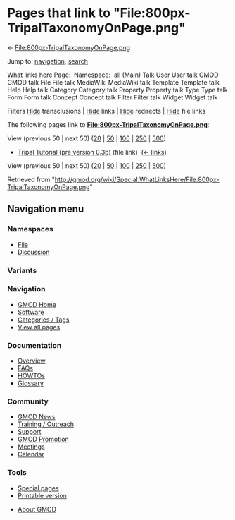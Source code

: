 <div id="mw-page-base" class="noprint">

</div>

<div id="mw-head-base" class="noprint">

</div>

<div id="content" class="mw-body" role="main">

<span id="top"></span>

<div id="mw-js-message" style="display:none;">

</div>



# <span dir="auto">Pages that link to "File:800px-TripalTaxonomyOnPage.png"</span>

<div id="bodyContent">

<div id="contentSub">

←
[File:800px-TripalTaxonomyOnPage.png](/wiki/File:800px-TripalTaxonomyOnPage.png "File:800px-TripalTaxonomyOnPage.png")

</div>

<div id="jump-to-nav" class="mw-jump">

Jump to: [navigation](#mw-navigation), [search](#p-search)

</div>

<div id="mw-content-text">

What links here Page:  Namespace:  all (Main) Talk User User talk GMOD
GMOD talk File File talk MediaWiki MediaWiki talk Template Template talk
Help Help talk Category Category talk Property Property talk Type Type
talk Form Form talk Concept Concept talk Filter Filter talk Widget
Widget talk

Filters
[Hide](/mediawiki/index.php?title=Special:WhatLinksHere/File:800px-TripalTaxonomyOnPage.png&hidetrans=1 "Special:WhatLinksHere/File:800px-TripalTaxonomyOnPage.png")
transclusions \|
[Hide](/mediawiki/index.php?title=Special:WhatLinksHere/File:800px-TripalTaxonomyOnPage.png&hidelinks=1 "Special:WhatLinksHere/File:800px-TripalTaxonomyOnPage.png")
links \|
[Hide](/mediawiki/index.php?title=Special:WhatLinksHere/File:800px-TripalTaxonomyOnPage.png&hideredirs=1 "Special:WhatLinksHere/File:800px-TripalTaxonomyOnPage.png")
redirects \|
[Hide](/mediawiki/index.php?title=Special:WhatLinksHere/File:800px-TripalTaxonomyOnPage.png&hideimages=1 "Special:WhatLinksHere/File:800px-TripalTaxonomyOnPage.png")
file links

The following pages link to
**[File:800px-TripalTaxonomyOnPage.png](/wiki/File:800px-TripalTaxonomyOnPage.png "File:800px-TripalTaxonomyOnPage.png")**:

View (previous 50 \| next 50)
([20](/mediawiki/index.php?title=Special:WhatLinksHere/File:800px-TripalTaxonomyOnPage.png&limit=20 "Special:WhatLinksHere/File:800px-TripalTaxonomyOnPage.png")
\|
[50](/mediawiki/index.php?title=Special:WhatLinksHere/File:800px-TripalTaxonomyOnPage.png&limit=50 "Special:WhatLinksHere/File:800px-TripalTaxonomyOnPage.png")
\|
[100](/mediawiki/index.php?title=Special:WhatLinksHere/File:800px-TripalTaxonomyOnPage.png&limit=100 "Special:WhatLinksHere/File:800px-TripalTaxonomyOnPage.png")
\|
[250](/mediawiki/index.php?title=Special:WhatLinksHere/File:800px-TripalTaxonomyOnPage.png&limit=250 "Special:WhatLinksHere/File:800px-TripalTaxonomyOnPage.png")
\|
[500](/mediawiki/index.php?title=Special:WhatLinksHere/File:800px-TripalTaxonomyOnPage.png&limit=500 "Special:WhatLinksHere/File:800px-TripalTaxonomyOnPage.png"))

- [Tripal Tutorial (pre version
  0.3b)](/wiki/Tripal_Tutorial_(pre_version_0.3b) "Tripal Tutorial (pre version 0.3b)")
  (file link) ‎ <span class="mw-whatlinkshere-tools">([←
  links](/mediawiki/index.php?title=Special:WhatLinksHere&target=Tripal+Tutorial+%28pre+version+0.3b%29 "Special:WhatLinksHere"))</span>

View (previous 50 \| next 50)
([20](/mediawiki/index.php?title=Special:WhatLinksHere/File:800px-TripalTaxonomyOnPage.png&limit=20 "Special:WhatLinksHere/File:800px-TripalTaxonomyOnPage.png")
\|
[50](/mediawiki/index.php?title=Special:WhatLinksHere/File:800px-TripalTaxonomyOnPage.png&limit=50 "Special:WhatLinksHere/File:800px-TripalTaxonomyOnPage.png")
\|
[100](/mediawiki/index.php?title=Special:WhatLinksHere/File:800px-TripalTaxonomyOnPage.png&limit=100 "Special:WhatLinksHere/File:800px-TripalTaxonomyOnPage.png")
\|
[250](/mediawiki/index.php?title=Special:WhatLinksHere/File:800px-TripalTaxonomyOnPage.png&limit=250 "Special:WhatLinksHere/File:800px-TripalTaxonomyOnPage.png")
\|
[500](/mediawiki/index.php?title=Special:WhatLinksHere/File:800px-TripalTaxonomyOnPage.png&limit=500 "Special:WhatLinksHere/File:800px-TripalTaxonomyOnPage.png"))

</div>

<div class="printfooter">

Retrieved from
"<http://gmod.org/wiki/Special:WhatLinksHere/File:800px-TripalTaxonomyOnPage.png>"

</div>

<div id="catlinks" class="catlinks catlinks-allhidden">

</div>

<div class="visualClear">

</div>

</div>

</div>

<div id="mw-navigation">

## Navigation menu

<div id="mw-head">



<div id="left-navigation">

<div id="p-namespaces" class="vectorTabs" role="navigation"
aria-labelledby="p-namespaces-label">

### Namespaces

- <span id="ca-nstab-image"><a href="/wiki/File:800px-TripalTaxonomyOnPage.png" accesskey="c"
  title="View the file page [c]">File</a></span>
- <span id="ca-talk"><a
  href="/mediawiki/index.php?title=File_talk:800px-TripalTaxonomyOnPage.png&amp;action=edit&amp;redlink=1"
  accesskey="t"
  title="Discussion about the content page [t]">Discussion</a></span>

</div>

<div id="p-variants" class="vectorMenu emptyPortlet" role="navigation"
aria-labelledby="p-variants-label">

### 

### Variants[](#)

<div class="menu">

</div>

</div>

</div>

<div id="right-navigation">





</div>



</div>

</div>

</div>

<div id="mw-panel">

<div id="p-logo" role="banner">

<a href="/wiki/Main_Page"
style="background-image: url(http://gmod.org/images/GMOD-cogs.png);"
title="Visit the main page"></a>

</div>

<div id="p-Navigation" class="portal" role="navigation"
aria-labelledby="p-Navigation-label">

### Navigation

<div class="body">

- <span id="n-GMOD-Home">[GMOD Home](/wiki/Main_Page)</span>
- <span id="n-Software">[Software](/wiki/GMOD_Components)</span>
- <span id="n-Categories-.2F-Tags">[Categories /
  Tags](/wiki/Categories)</span>
- <span id="n-View-all-pages">[View all
  pages](/wiki/Special:AllPages)</span>

</div>

</div>

<div id="p-Documentation" class="portal" role="navigation"
aria-labelledby="p-Documentation-label">

### Documentation

<div class="body">

- <span id="n-Overview">[Overview](/wiki/Overview)</span>
- <span id="n-FAQs">[FAQs](/wiki/Category:FAQ)</span>
- <span id="n-HOWTOs">[HOWTOs](/wiki/Category:HOWTO)</span>
- <span id="n-Glossary">[Glossary](/wiki/Glossary)</span>

</div>

</div>

<div id="p-Community" class="portal" role="navigation"
aria-labelledby="p-Community-label">

### Community

<div class="body">

- <span id="n-GMOD-News">[GMOD News](/wiki/GMOD_News)</span>
- <span id="n-Training-.2F-Outreach">[Training /
  Outreach](/wiki/Training_and_Outreach)</span>
- <span id="n-Support">[Support](/wiki/Support)</span>
- <span id="n-GMOD-Promotion">[GMOD
  Promotion](/wiki/GMOD_Promotion)</span>
- <span id="n-Meetings">[Meetings](/wiki/Meetings)</span>
- <span id="n-Calendar">[Calendar](/wiki/Calendar)</span>

</div>

</div>

<div id="p-tb" class="portal" role="navigation"
aria-labelledby="p-tb-label">

### Tools

<div class="body">

- <span id="t-specialpages"><a href="/wiki/Special:SpecialPages" accesskey="q"
  title="A list of all special pages [q]">Special pages</a></span>
- <span id="t-print"><a
  href="/mediawiki/index.php?title=Special:WhatLinksHere/File:800px-TripalTaxonomyOnPage.png&amp;printable=yes"
  rel="alternate" accesskey="p"
  title="Printable version of this page [p]">Printable version</a></span>

</div>

</div>

</div>

</div>

<div id="footer" role="contentinfo">

- <span id="footer-places-about">[About
  GMOD](/wiki/GMOD:About "GMOD:About")</span>

<!-- -->






</div>
